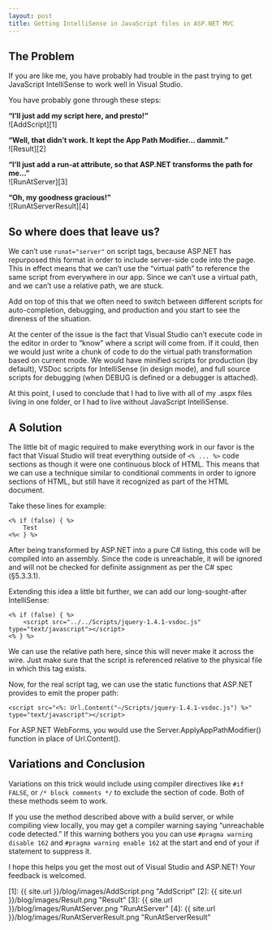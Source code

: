 ```yaml
---
layout: post
title: Getting IntelliSense in JavaScript files in ASP.NET MVC
---
```

## The Problem ##

If you are like me, you have probably had trouble in the past trying to get JavaScript IntelliSense to work well in Visual Studio.

You have probably gone through these steps:

**“I’ll just add my script here, and presto!”**  
![AddScript][1]

**“Well, that didn’t work.  It kept the App Path Modifier… dammit.”**  
![Result][2]

**“I’ll just add a run-at attribute, so that ASP.NET transforms the path for me…”**  
![RunAtServer][3]

**“Oh, my goodness gracious!”**  
![RunAtServerResult][4]

## So where does that leave us? ##

We can’t use `runat="server"` on script tags, because ASP.NET has repurposed this format in order to include server-side code into the page.  This in effect means that we can’t use the “virtual path” to reference the same script from everywhere in our app.  Since we can’t use a virtual path, and we can’t use a relative path, we are stuck.

Add on top of this that we often need to switch between different scripts for auto-completion, debugging, and production and you start to see the direness of the situation.

At the center of the issue is the fact that Visual Studio can’t execute code in the editor in order to “know” where a script will come from.  If it could, then we would just write a chunk of code to do the virtual path transformation based on current mode.  We would have minified scripts for production (by default), VSDoc scripts for IntelliSense (in design mode), and full source scripts for debugging (when DEBUG is defined or a debugger is attached).

At this point, I used to conclude that I had to live with all of my .aspx files living in one folder, or I had to live without JavaScript IntelliSense.

## A Solution ##

The little bit of magic required to make everything work in our favor is the fact that Visual Studio will treat everything outside of `<% ... %>` code sections as though it were one continuous block of HTML.  This means that we can use a technique similar to conditional comments in order to ignore sections of HTML, but still have it recognized as part of the HTML document.

Take these lines for example:

    <% if (false) { %>
        Test
    <%< } %>

After being transformed by ASP.NET into a pure C# listing, this code will be compiled into an assembly.  Since the code is unreachable, it will be ignored and will not be checked for definite assignment as per the C# spec (§5.3.3.1).

Extending this idea a little bit further, we can add our long-sought-after IntelliSense:

    <% if (false) { %>
        <script src="../../Scripts/jquery-1.4.1-vsdoc.js" type="text/javascript"></script>
    <% } %>

We can use the relative path here, since this will never make it across the wire.  Just make sure that the script is referenced relative to the physical file in which this tag exists.

Now, for the real script tag, we can use the static functions that ASP.NET provides to emit the proper path:

    <script src="<%: Url.Content("~/Scripts/jquery-1.4.1-vsdoc.js") %>" type="text/javascript"></script>

For ASP.NET WebForms, you would use the Server.ApplyAppPathModifier() function in place of Url.Content().

## Variations and Conclusion ##

Variations on this trick would include using compiler directives like `#if FALSE`, or `/* block comments */` to exclude the section of code.  Both of these methods seem to work.

If you use the method described above with a build server, or while compiling view locally, you may get a compiler warning saying “unreachable code detected.”  If this warning bothers you you can use `#pragma warning disable 162` and `#pragma warning enable 162` at the start and end of your if statement to suppress it.

I hope this helps you get the most out of Visual Studio and ASP.NET!  Your feedback is welcomed.

[1]: {{ site.url }}/blog/images/AddScript.png "AddScript"
[2]: {{ site.url }}/blog/images/Result.png "Result"
[3]: {{ site.url }}/blog/images/RunAtServer.png "RunAtServer"
[4]: {{ site.url }}/blog/images/RunAtServerResult.png "RunAtServerResult"
